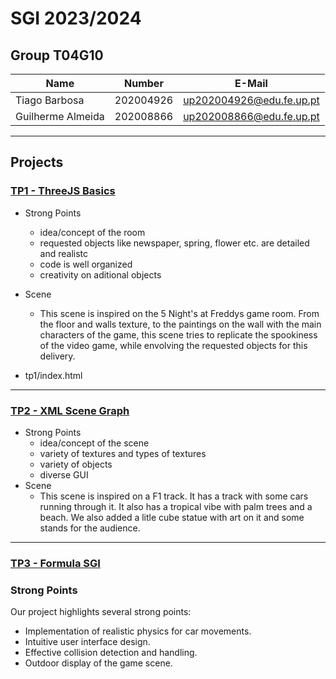 # SGI 2023/2024

## Group T04G10
| Name             | Number    | E-Mail             |
| ---------------- | --------- | ------------------ |
| Tiago Barbosa    | 202004926 | <up202004926@edu.fe.up.pt>|
| Guilherme Almeida    | 202008866 | <up202008866@edu.fe.up.pt>|

----

## Projects

### [TP1 - ThreeJS Basics](tp1)

- Strong Points
  - idea/concept of the room
  - requested objects like newspaper, spring, flower etc. are detailed and realistc
  - code is well organized
  - creativity on aditional objects  
- Scene
  - This scene is inspired on the 5 Night's at Freddys game room. From the floor and walls texture, to the paintings on the wall with the main characters of the game, this scene tries to replicate the spookiness of the video game, while envolving the requested objects for this delivery.

- tp1/index.html 

-----

### [TP2 - XML Scene Graph](tp2)

- Strong Points
  - idea/concept of the scene
  - variety of textures and types of textures
  - variety of objects
  - diverse GUI
- Scene
  - This scene is inspired on a F1 track. It has a track with some cars running through it. It also has a tropical vibe with palm trees and a beach. We also added a litle cube statue with art on it and some stands for the audience.

----

### [TP3 - Formula SGI](tp3)

### Strong Points

Our project highlights several strong points:

- Implementation of realistic physics for car movements.
- Intuitive user interface design.
- Effective collision detection and handling.
- Outdoor display of the game scene.